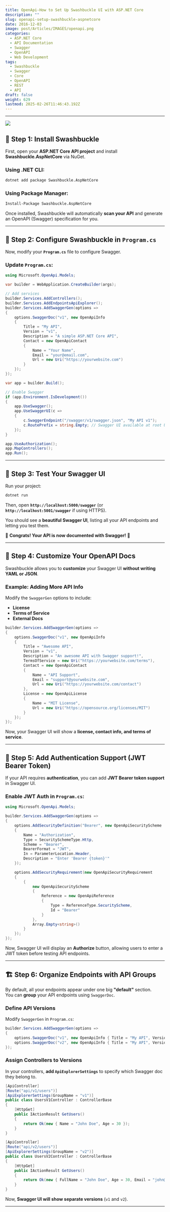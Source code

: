 ```yaml
---
title: OpenApi-How to Set Up Swashbuckle UI with ASP.NET Core
description: ""
slug: openapi-setup-swashbuckle-aspnetcore
date: 2016-12-03
image: post/Articles/IMAGES/openapi.png
categories:
  - ASP.NET Core
  - API Documentation
  - Swagger
  - OpenAPI
  - Web Development
tags:
  - Swashbuckle
  - Swagger
  - Core
  - OpenAPI
  - REST
  - API
draft: false
weight: 629
lastmod: 2025-02-26T11:46:43.192Z
---
```

<!-- 
# Tutorial: How to Set Up Swashbuckle with ASP.NET Core

If you’re building an **ASP.NET Core** API and want to **generate interactive API documentation**, **Swashbuckle** is your best friend.  

It automatically generates **Swagger/OpenAPI documentation** for your API, so you (and your users) can **see, explore, and even test** your endpoints right from a browser.  

In this tutorial, we'll cover:
✅ **Installing Swashbuckle**  
✅ **Configuring Swagger UI**  
✅ **Customizing OpenAPI Docs**  
✅ **Adding Authentication Support**  
-->

***

![](/post/Articles/26/swashbuckleui.png)

## 🚀 Step 1: Install Swashbuckle

First, open your **ASP.NET Core API project** and install **Swashbuckle.AspNetCore** via NuGet.

### Using .NET CLI:

```sh
dotnet add package Swashbuckle.AspNetCore
```

### Using Package Manager:

```sh
Install-Package Swashbuckle.AspNetCore
```

Once installed, Swashbuckle will automatically **scan your API** and generate an OpenAPI (Swagger) specification for you.

***

## 🔧 Step 2: Configure Swashbuckle in `Program.cs`

Now, modify your **`Program.cs`** file to configure Swagger.

### Update `Program.cs`:

```csharp
using Microsoft.OpenApi.Models;

var builder = WebApplication.CreateBuilder(args);

// Add services
builder.Services.AddControllers();
builder.Services.AddEndpointsApiExplorer();
builder.Services.AddSwaggerGen(options =>
{
    options.SwaggerDoc("v1", new OpenApiInfo
    {
        Title = "My API",
        Version = "v1",
        Description = "A simple ASP.NET Core API",
        Contact = new OpenApiContact
        {
            Name = "Your Name",
            Email = "your@email.com",
            Url = new Uri("https://yourwebsite.com")
        }
    });
});

var app = builder.Build();

// Enable Swagger
if (app.Environment.IsDevelopment())
{
    app.UseSwagger();
    app.UseSwaggerUI(c =>
    {
        c.SwaggerEndpoint("/swagger/v1/swagger.json", "My API v1");
        c.RoutePrefix = string.Empty; // Swagger UI available at root URL
    });
}

app.UseAuthorization();
app.MapControllers();
app.Run();
```

***

## 📜 Step 3: Test Your Swagger UI

Run your project:

```sh
dotnet run
```

Then, open **`http://localhost:5000/swagger`** (or **`http://localhost:5001/swagger`** if using HTTPS).

You should see a **beautiful Swagger UI**, listing all your API endpoints and letting you test them.

🎉 **Congrats! Your API is now documented with Swagger!** 🎉

***

## 🎨 Step 4: Customize Your OpenAPI Docs

Swashbuckle allows you to **customize** your Swagger UI **without writing YAML or JSON**.

### Example: Adding More API Info

Modify the `SwaggerGen` options to include:

* **License**
* **Terms of Service**
* **External Docs**

```csharp
builder.Services.AddSwaggerGen(options =>
{
    options.SwaggerDoc("v1", new OpenApiInfo
    {
        Title = "Awesome API",
        Version = "v1",
        Description = "An awesome API with Swagger support!",
        TermsOfService = new Uri("https://yourwebsite.com/terms"),
        Contact = new OpenApiContact
        {
            Name = "API Support",
            Email = "support@yourwebsite.com",
            Url = new Uri("https://yourwebsite.com/contact")
        },
        License = new OpenApiLicense
        {
            Name = "MIT License",
            Url = new Uri("https://opensource.org/licenses/MIT")
        }
    });
});
```

Now, your Swagger UI will show a **license, contact info, and terms of service**.

***

## 🔑 Step 5: Add Authentication Support (JWT Bearer Token)

If your API requires **authentication**, you can add **JWT Bearer token support** in Swagger UI.

### Enable JWT Auth in `Program.cs`:

```csharp
using Microsoft.OpenApi.Models;

builder.Services.AddSwaggerGen(options =>
{
    options.AddSecurityDefinition("Bearer", new OpenApiSecurityScheme
    {
        Name = "Authorization",
        Type = SecuritySchemeType.Http,
        Scheme = "Bearer",
        BearerFormat = "JWT",
        In = ParameterLocation.Header,
        Description = "Enter 'Bearer {token}'"
    });

    options.AddSecurityRequirement(new OpenApiSecurityRequirement
    {
        {
            new OpenApiSecurityScheme
            {
                Reference = new OpenApiReference
                {
                    Type = ReferenceType.SecurityScheme,
                    Id = "Bearer"
                }
            },
            Array.Empty<string>()
        }
    });
});
```

Now, Swagger UI will display an **Authorize** button, allowing users to enter a JWT token before testing API endpoints.

***

## 🏗 Step 6: Organize Endpoints with API Groups

By default, all your endpoints appear under one big **"default"** section.\
You can **group** your API endpoints using `SwaggerDoc`.

### Define API Versions

Modify `SwaggerGen` in `Program.cs`:

```csharp
builder.Services.AddSwaggerGen(options =>
{
    options.SwaggerDoc("v1", new OpenApiInfo { Title = "My API", Version = "v1" });
    options.SwaggerDoc("v2", new OpenApiInfo { Title = "My API", Version = "v2" });
});
```

### Assign Controllers to Versions

In your controllers, **add `ApiExplorerSettings`** to specify which Swagger doc they belong to.

```csharp
[ApiController]
[Route("api/v1/users")]
[ApiExplorerSettings(GroupName = "v1")]
public class UsersV1Controller : ControllerBase
{
    [HttpGet]
    public IActionResult GetUsers()
    {
        return Ok(new { Name = "John Doe", Age = 30 });
    }
}
```

```csharp
[ApiController]
[Route("api/v2/users")]
[ApiExplorerSettings(GroupName = "v2")]
public class UsersV2Controller : ControllerBase
{
    [HttpGet]
    public IActionResult GetUsers()
    {
        return Ok(new { FullName = "John Doe", Age = 30, Email = "john@example.com" });
    }
}
```

Now, **Swagger UI will show separate versions** (`v1` and `v2`).

***

<!-- 
## ✅ Summary: Swashbuckle Features You Just Set Up

| Feature | Status |
|---------|--------|
| **Swagger UI** | ✅ Enabled |
| **API Metadata (Title, Description, Contact Info)** | ✅ Added |
| **JWT Authentication** | ✅ Configured |
| **API Versioning** | ✅ Organized |

---

## 🎯 Conclusion

Adding **Swashbuckle to your ASP.NET Core API** makes it easy to **document, explore, and test your API**.

### 🔥 With Swagger, you can:
✅ **Auto-generate OpenAPI docs**  
✅ **Provide a friendly UI for developers**  
✅ **Support authentication & API versioning**  
✅ **Help users understand your API without digging through code**  

Now go forth and **Swaggerify your API**! 🚀

---

## 🔑 Key Takeaways

| Summary        | Details |
|---------------|---------|
| **What is Swashbuckle?** | A tool that generates OpenAPI documentation for ASP.NET Core. |
| **How to install?** | `dotnet add package Swashbuckle.AspNetCore` |
| **Where to access Swagger UI?** | `http://localhost:5000/swagger` |
| **How to enable JWT authentication?** | Use `AddSecurityDefinition` in SwaggerGen. |
| **Can I support multiple API versions?** | Yes! Use `SwaggerDoc` and `ApiExplorerSettings`. |

```
-->
